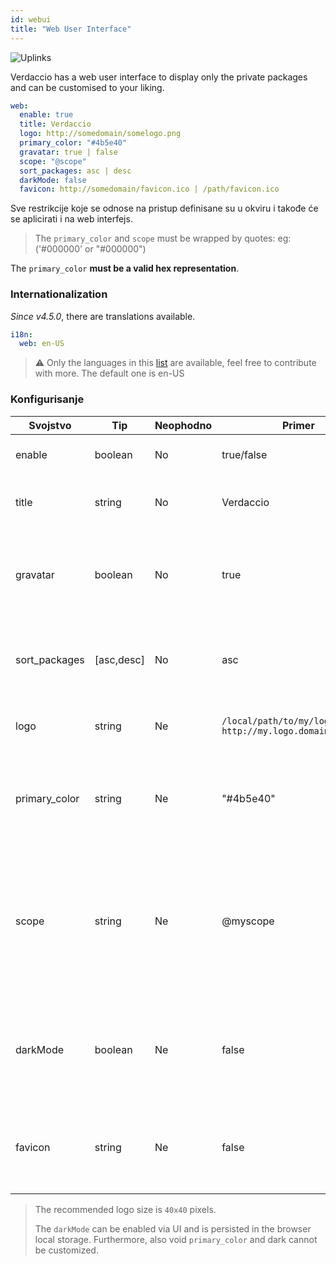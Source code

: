 ```yaml
---
id: webui
title: "Web User Interface"
---
```


![Uplinks](https://user-images.githubusercontent.com/558752/52916111-fa4ba980-32db-11e9-8a64-f4e06eb920b3.png)

Verdaccio has a web user interface to display only the private packages and can be customised to your liking.

```yaml
web:
  enable: true
  title: Verdaccio
  logo: http://somedomain/somelogo.png
  primary_color: "#4b5e40"
  gravatar: true | false
  scope: "@scope"
  sort_packages: asc | desc
  darkMode: false
  favicon: http://somedomain/favicon.ico | /path/favicon.ico
```

Sve restrikcije koje se odnose na pristup definisane su u okviru  i takođe će se aplicirati i na web interfejs.</p> 

> The `primary_color` and `scope` must be wrapped by quotes: eg: ('#000000' or "#000000")

The `primary_color` **must be a valid hex representation**.

### Internationalization

*Since v4.5.0*, there are translations available.

```yaml
i18n:
  web: en-US
```

> ⚠️ Only the languages in this [list](https://github.com/verdaccio/ui/tree/master/i18n/translations) are available, feel free to contribute with more. The default one is en-US

### Konfigurisanje

| Svojstvo      | Tip        | Neophodno | Primer                                                        | Podrška       | Opis                                                                                                                     |
| ------------- | ---------- | --------- | ------------------------------------------------------------- | ------------- | ------------------------------------------------------------------------------------------------------------------------ |
| enable        | boolean    | No        | true/false                                                    | all           | dozvoljava prikaz web interfejsa                                                                                         |
| title         | string     | No        | Verdaccio                                                     | all           | opis naslova HTML zaglavlja                                                                                              |
| gravatar      | boolean    | No        | true                                                          | `>v4`      | Gravatar-i će biti generisani u pozadini, ako je ovo svojstvo omogućeno                                                  |
| sort_packages | [asc,desc] | No        | asc                                                           | `>v4`      | Po pravilu, privatni paketi su sortirani po rastućem redosledu                                                           |
| logo          | string     | Ne        | `/local/path/to/my/logo.png` `http://my.logo.domain/logo.png` | all           | URI gde se logo nalazi (logo za header)                                                                                  |
| primary_color | string     | Ne        | "#4b5e40"                                                     | `>4`       | The primary color to use throughout the UI (header, etc)                                                                 |
| scope         | string     | Ne        | @myscope                                                      | `>v3.x`    | If you're using this registry for a specific module scope, specify that scope to set it in the webui instructions header |
| darkMode      | boolean    | Ne        | false                                                         | `>=v4.6.0` | This mode is an special theme for those want to live in the dark side                                                    |
| favicon       | string     | Ne        | false                                                         | `>=v5.0.1` | Display a custom favicon, can be local resource or valid url                                                             |

> The recommended logo size is `40x40` pixels.
> 
> The `darkMode` can be enabled via UI and is persisted in the browser local storage. Furthermore, also void `primary_color` and dark cannot be customized.